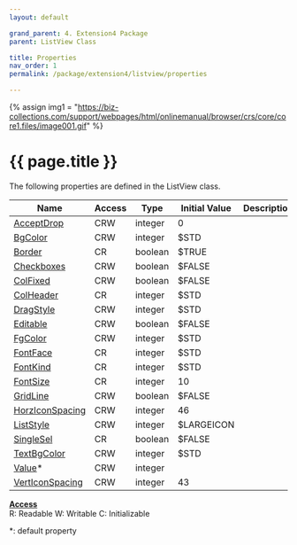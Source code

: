 ```yaml
---
layout: default

grand_parent: 4. Extension4 Package
parent: ListView Class

title: Properties
nav_order: 1
permalink: /package/extension4/listview/properties

---
```

{% assign img1 = "https://biz-collections.com/support/webpages/html/onlinemanual/browser/crs/core/core1.files/image001.gif" %}


# {{ page.title }}

The following properties are defined in the ListView class.

|Name       | Access | Type   | Initial Value | Description   |
|----------	|--------|--------|---------------|---------|
|[AcceptDrop](/package/extension4/listview/properties/acceptdrop) | CRW | integer | 0 | |
|[BgColor](/package/extension4/listview/properties/bgcolor) | CRW | integer | $STD | |
|[Border](/package/extension4/listview/properties/border) | CR | boolean | $TRUE | |
|[Checkboxes](/package/extension4/listview/properties/checkboxes) | CRW | boolean | $FALSE | |
|[ColFixed](/package/extension4/listview/properties/colfixed) | CRW | boolean | $FALSE | |
|[ColHeader](/package/extension4/listview/properties/colheader) | CR | integer | $STD | |
|[DragStyle](/package/extension4/listview/properties/dragstyle) | CRW | integer | $STD | |
|[Editable](/package/extension4/listview/properties/editable) | CRW | boolean | $FALSE | |
|[FgColor](/package/extension4/listview/properties/fgcolor) | CRW | integer | $STD | |
|[FontFace](/package/extension4/listview/properties/fontface) | CR | integer | $STD | |
|[FontKind](/package/extension4/listview/properties/fontkind) | CR | integer | $STD | |
|[FontSize](/package/extension4/listview/properties/fontsize) | CR | integer | 10 | |
|[GridLine](/package/extension4/listview/properties/gridline) | CRW | boolean | $FALSE | |
|[HorzIconSpacing](/package/extension4/listview/properties/horziconspacing) | CRW | integer | 46 | |
|[ListStyle](/package/extension4/listview/properties/liststyle) | CRW | integer | $LARGEICON | |
|[SingleSel](/package/extension4/listview/properties/singlesel) | CR | boolean | $FALSE | |
|[TextBgColor](/package/extension4/listview/properties/textbgcolor) | CRW | integer | $STD | |
|[Value](/package/extension4/listview/properties/value)* | CRW | integer |  | |
|[VertIconSpacing](/package/extension4/listview/properties/verticonspacing) | CRW | integer | 43 | |

<u><b>Access</b></u><br>
R: Readable
W: Writable
C: Initializable

*: default property